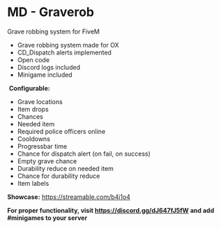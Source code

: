 # MD - Graverob
Grave robbing system for FiveM

- Grave robbing system made for OX
- CD_Dispatch alerts implemented
- Open code
- Discord logs included
- Minigame included

﻿
**﻿Configurable:**
- Grave locations
- Item drops
- Chances
- Needed item
- Required police officers online
- Cooldowns
- Progressbar time
- Chance for dispatch alert (on fail, on success)
- Empty grave chance
- Durability reduce on needed item
- Chance for durability reduce
- Item labels

**Showcase:**
https://streamable.com/b4i1o4

**For proper functionality, visit https://discord.gg/dJ647fJ5fW and add #minigames to your server**
